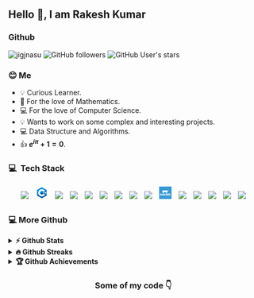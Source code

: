 ## Hello 👋, I am Rakesh Kumar

### Github
<img src="https://komarev.com/ghpvc/?username=jigjnasu&label=Profile%20views&color=0e75b6&style=flat" alt="jigjnasu" /> ![GitHub followers](https://img.shields.io/github/followers/jigjnasu) ![GitHub User's stars](https://img.shields.io/github/stars/jigjnasu)

### 😊 Me 

* 💡 Curious Learner.
* 📖 For the love of Mathematics.
* 💻 For the love of Computer Science.
* 💡 Wants to work on some complex and interesting projects.
* 💻 Data Structure and Algorithms.
* 👍 __$e^{i\pi} + 1 = 0$__.


###  💻 &nbsp;Tech Stack
<p align="center">
  <img width="5%" style="padding:5px" src="https://img.icons8.com/color/144/000000/c-programming.png"/>
  <img width="5%" style="padding:5px" src="https://github.com/jigjnasu/jigjnasu/blob/master/images/cpp.png"/>
  <img width="5%" style="padding:5px" src="https://img.icons8.com/color/144/000000/python.png"/>
  <img width="5%" style="padding:5px" src="https://img.icons8.com/color/144/000000/lua-language.png"/>
  <img width="5%" style="padding:5px" src="https://img.icons8.com/color/144/000000/ruby-programming-language.png"/>
  <img width="5%" style="padding:5px" src="https://img.icons8.com/color/144/000000/js.png"/>
  <img width="5%" style="padding:5px" src="https://img.icons8.com/color/144/000000/kubernetes.png"/>
  <img width="5%" style="padding:5px" src="https://img.icons8.com/color/144/000000/docker.png"/>
  <img width="5%" style="padding:5px" src="https://img.icons8.com/color/144/000000/terraform.png"/>
  <img width="5%" style="padding:5px" src="https://github.com/jigjnasu/jigjnasu/blob/master/images/rke.png"/>
  <img width="5%" style="padding:5px" src="https://img.icons8.com/color/144/000000/azure.png"/>
  <img width="5%" style="padding:5px" src="https://img.icons8.com/color/144/000000/postgresql.png"/>
  <img width="5%" style="padding:5px" src="https://img.icons8.com/color/144/000000/oracle-logo.png"/>
  <img width="5%" style="padding:5px" src="https://img.icons8.com/color/144/000000/microsoft-sql-server.png"/>
  <img width="5%" style="padding:5px" src="https://img.icons8.com/color/144/000000/redis.png"/>
</p>

### 💻 More Github
<details>	
  <summary><b>⚡ Github Stats</b></summary>


![jigjnasu's GitHub stats](https://github-readme-stats.vercel.app/api?username=jigjnasu&show_icons=true&bg_color=00000000&count_private=true)

[![Top Langs](https://github-readme-stats.vercel.app/api/top-langs/?username=jigjnasu&layout=compact)](https://github.com/jigjnasu/github-readme-stats)
</details>

<details>
 <summary><b>🔥 Github Streaks</b></summary>
<p align="center"><img src="https://github-readme-streak-stats.herokuapp.com/?user=jigjnasu&" alt="jigjnasu" /></p>
</details>

<details>
 <summary><b>🏆 Github Achievements</b></summary>
<p align="center"> <a href="https://github.com/ryo-ma/github-profile-trophy"><img src="https://github-profile-trophy.vercel.app/?username=jigjnasu&margin-w=5" alt="jigjnasu" /></a> </p>
</details>

<div align="center">

### Some of my code 👇

</div>

